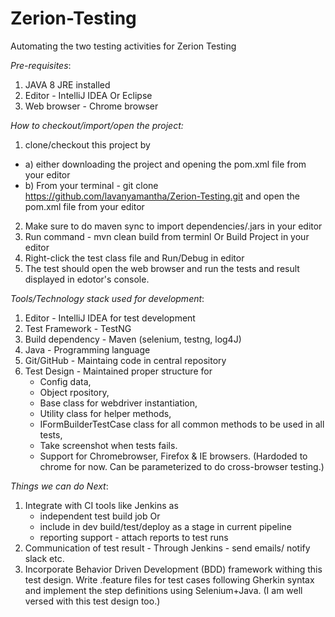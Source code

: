 # Zerion-Testing
Automating the two testing activities for Zerion Testing

*Pre-requisites*:

1. JAVA 8 JRE installed
2. Editor - IntelliJ IDEA Or Eclipse
3. Web browser - Chrome browser

*How to checkout/import/open the project:*

1. clone/checkout this project by
* a) either downloading the project and opening the pom.xml file from your editor
* b) From your terminal - git clone https://github.com/lavanyamantha/Zerion-Testing.git and open the pom.xml file from your editor
2. Make sure to do maven sync to import dependencies/.jars in your editor
3. Run command - mvn clean build from terminl Or Build Project in your editor
4. Right-click the test class file and Run/Debug in editor
5. The test should open the web browser and run the tests and result displayed in edotor's console.


*Tools/Technology stack used for development*:

1. Editor - IntelliJ IDEA for test development
2. Test Framework - TestNG
3. Build dependency - Maven (selenium, testng, log4J)
4. Java - Programming language
5. Git/GitHub - Maintaing code in central repository
6. Test Design - Maintained proper structure for 
    * Config data, 
    * Object rpository, 
    * Base class for webdriver instantiation,
    * Utility class for helper methods,
    * IFormBuilderTestCase class for all common methods to be used in all tests,
    * Take screenshot when tests fails.
    * Support for Chromebrowser, Firefox & IE browsers. (Hardoded to chrome for now. Can be parameterized to do cross-browser testing.)
    
 *Things we can do Next*:
 
 1. Integrate with CI tools like Jenkins as 
      * independent test build job Or
      * include in dev build/test/deploy as a stage in current pipeline
      * reporting support - attach reports to test runs
 2. Communication of test result - Through Jenkins - send emails/ notify slack etc.
 3. Incorporate Behavior Driven Development (BDD) framework withing this test design. Write .feature files for test cases following Gherkin syntax and implement the step definitions using Selenium+Java. (I am well versed with this test design too.)
    



